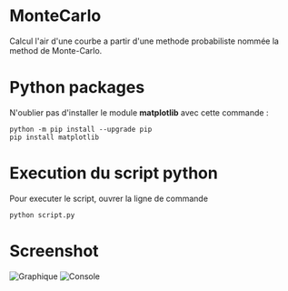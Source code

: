 # MonteCarlo
Calcul l'air d'une courbe a partir d'une methode probabiliste nommée la method de Monte-Carlo.

# Python packages

N'oublier pas d'installer le module **matplotlib** avec cette commande : 

```
python -m pip install --upgrade pip
pip install matplotlib 
```

# Execution du script python

Pour executer le script, ouvrer la ligne de commande  

```
python script.py
```

# Screenshot

![Graphique](https://nsa40.casimages.com/img/2020/02/15/200215104639291124.png) 
![Console](https://nsa40.casimages.com/img/2020/02/15/200215104639379584.png) 

 
